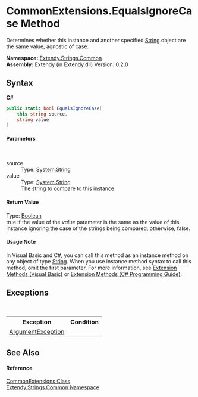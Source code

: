 # CommonExtensions.EqualsIgnoreCase Method 
 

Determines whether this instance and another specified <a href="https://docs.microsoft.com/dotnet/api/system.string" target="_blank">String</a> object are the same value, agnostic of case.

**Namespace:**&nbsp;<a href="N_Extendy_Strings_Common">Extendy.Strings.Common</a><br />**Assembly:**&nbsp;Extendy (in Extendy.dll) Version: 0.2.0

## Syntax

**C#**<br />
``` C#
public static bool EqualsIgnoreCase(
	this string source,
	string value
)
```


#### Parameters
&nbsp;<dl><dt>source</dt><dd>Type: <a href="https://docs.microsoft.com/dotnet/api/system.string" target="_blank">System.String</a><br /></dd><dt>value</dt><dd>Type: <a href="https://docs.microsoft.com/dotnet/api/system.string" target="_blank">System.String</a><br />The string to compare to this instance.</dd></dl>

#### Return Value
Type: <a href="https://docs.microsoft.com/dotnet/api/system.boolean" target="_blank">Boolean</a><br />true if the value of the *value* parameter is the same as the value of this instance ignoring the case of the strings being compared; otherwise, false.

#### Usage Note
In Visual Basic and C#, you can call this method as an instance method on any object of type <a href="https://docs.microsoft.com/dotnet/api/system.string" target="_blank">String</a>. When you use instance method syntax to call this method, omit the first parameter. For more information, see <a href="https://docs.microsoft.com/dotnet/visual-basic/programming-guide/language-features/procedures/extension-methods">Extension Methods (Visual Basic)</a> or <a href="https://docs.microsoft.com/dotnet/csharp/programming-guide/classes-and-structs/extension-methods">Extension Methods (C# Programming Guide)</a>.

## Exceptions
&nbsp;<table><tr><th>Exception</th><th>Condition</th></tr><tr><td><a href="https://docs.microsoft.com/dotnet/api/system.argumentexception" target="_blank">ArgumentException</a></td><td /></tr></table>

## See Also


#### Reference
<a href="T_Extendy_Strings_Common_CommonExtensions">CommonExtensions Class</a><br /><a href="N_Extendy_Strings_Common">Extendy.Strings.Common Namespace</a><br />